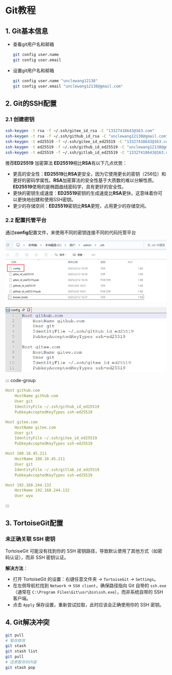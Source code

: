 # Git教程

## 1. Git基本信息

- 查看git用户名和邮箱

  ```bash
  git config user.name
  git config user.email
  ```

- 设置git用户名和邮箱

  ```bash
  git config user.name "unclewang12138"
  git config user.email "unclewang12138@gmail.com"
  ```

## 2. Git的SSH配置

### 2.1 创建密钥

```bash
ssh-keygen -t rsa -f ~/.ssh/gitee_id_rsa -C "13327418643@163.com"
ssh-keygen -t rsa -f ~/.ssh/github_id_rsa -C "unclewang12138@gmail.com"
ssh-keygen -t ed25519 -f ~/.ssh/gitee_id_ed25519 -C "13327418643@163.com"
ssh-keygen -t ed25519 -f ~/.ssh/github_id_ed25519 -C "unclewang12138@gmail.com"
ssh-keygen -t ed25519 -f ~/.ssh/gitlab_id_ed25519 -C "13327418643@163.com"
```

推荐**ED25519** 加密算法
**ED25519**相比**RSA**有以下几点优势：

- 更高的安全性：**ED25519**比**RSA**更安全，因为它使用更长的密钥（256位）和更好的密码学属性。**RSA**加密算法的安全性基于大质数的难以分解性质。**ED25519**使用的是椭圆曲线密码学，具有更好的安全性。
- 更快的密钥生成速度：**ED25519**密钥的生成速度比**RSA**更快，这意味着你可以更快地创建和使用SSH密钥。
- 更少的存储空间：**ED25519**密钥比**RSA**更短，占用更少的存储空间。

### 2.2 配置托管平台

通过**config**配置文件，来使用不同的密钥连接不同的代码托管平台

![image-20250212171034631](git/image-20250212171034631.png)

![image-20250212171038238](git/image-20250212171038238.png)

::: code-group

```yaml [GitHub]
Host github.com
	HostName github.com
	User git
	IdentityFile ~/.ssh/github_id_ed25519
	PubkeyAcceptedKeyTypes ssh-ed25519
```

```yaml [Gitee]
Host gitee.com
	HostName gitee.com
	User git
	IdentityFile ~/.ssh/gitee_id_ed25519
	PubkeyAcceptedKeyTypes ssh-ed25519
```

```yaml [GitLab]
Host 188.18.45.211
	HostName 188.18.45.211
	User git
	IdentityFile ~/.ssh/gitlab_id_ed25519
	PubkeyAcceptedKeyTypes ssh-ed25519
```

```yaml [虚拟机]
Host 192.168.244.132
	HostName 192.168.244.132
	User wyw
```

:::

## 3. TortoiseGit配置

### 未正确关联 SSH 密钥

TortoiseGit 可能没有找到你的 SSH 密钥路径，导致默认使用了其他方式（如密码认证），而非 SSH 密钥认证。

**解决方法**：

- 打开 TortoiseGit 的设置：右键任意文件夹 → `TortoiseGit` → `Settings`。
- 在左侧导航栏找到 `Network` → `SSH client`，确保路径指向 Git 自带的 `ssh.exe`（通常在 `C:\Program Files\Git\usr\bin\ssh.exe`），而非系统自带的 SSH 客户端。
- 点击 `Apply` 保存设置，重新尝试拉取，此时应该会正确使用你的 SSH 密钥。

## 4. Git解决冲突

```bash
git pull
# 暂存修改
git stash
git stash list
git pull
# 还原暂存的内容
git stash pop 
```
